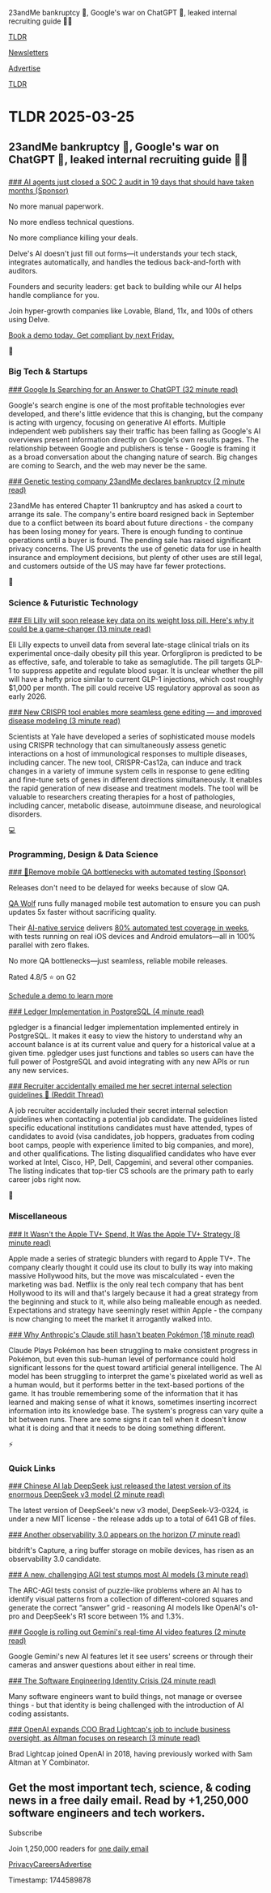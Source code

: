 23andMe bankruptcy 🧬, Google's war on ChatGPT 🤖, leaked internal recruiting guide 👨‍💻

[TLDR](/)

[Newsletters](/newsletters)

[Advertise](https://advertise.tldr.tech/)

[TLDR](/)

# TLDR 2025-03-25

## 23andMe bankruptcy 🧬, Google's war on ChatGPT 🤖, leaked internal recruiting guide 👨‍💻

### 

[### AI agents just closed a SOC 2 audit in 19 days that should have taken months (Sponsor)](https://www.delve.co/book-demo?utm_source=tldr&amp;utm_medium=newsletter&amp;utm_campaign=primary_march25)

No more manual paperwork.

No more endless technical questions.

No more compliance killing your deals.

Delve's AI doesn't just fill out forms—it understands your tech stack, integrates automatically, and handles the tedious back-and-forth with auditors.

Founders and security leaders: get back to building while our AI helps handle compliance for you.

Join hyper-growth companies like Lovable, Bland, 11x, and 100s of others using Delve.

[Book a demo today. Get compliant by next Friday.](https://www.delve.co/book-demo?utm_source=tldr&utm_medium=newsletter&utm_campaign=primary_march25)

📱

### Big Tech & Startups

[### Google Is Searching for an Answer to ChatGPT (32 minute read)](https://www.bloomberg.com/news/features/2025-03-24/google-s-ai-search-overhaul-racing-chatgpt-for-the-web-s-future?accessToken=eyJhbGciOiJIUzI1NiIsInR5cCI6IkpXVCJ9.eyJzb3VyY2UiOiJTdWJzY3JpYmVyR2lmdGVkQXJ0aWNsZSIsImlhdCI6MTc0Mjg3MTEyMiwiZXhwIjoxNzQzNDc1OTIyLCJhcnRpY2xlSWQiOiJTVE5CT0lEV1JHRzAwMCIsImJjb25uZWN0SWQiOiI2NTc1NjkyN0UwMkM0N0MwQkQ0MDNEQTJGMEUyNzIyMyJ9.VWc3Cr6SiRPg3amxHY-RHxI_MITOvXjwZ5NgH0fUUys&amp;utm_source=tldrnewsletter)

Google's search engine is one of the most profitable technologies ever developed, and there's little evidence that this is changing, but the company is acting with urgency, focusing on generative AI efforts. Multiple independent web publishers say their traffic has been falling as Google's AI overviews present information directly on Google's own results pages. The relationship between Google and publishers is tense - Google is framing it as a broad conversation about the changing nature of search. Big changes are coming to Search, and the web may never be the same.

[### Genetic testing company 23andMe declares bankruptcy (2 minute read)](https://arstechnica.com/science/2025/03/genetic-testing-company-23andme-declares-bankruptcy/?utm_source=tldrnewsletter)

23andMe has entered Chapter 11 bankruptcy and has asked a court to arrange its sale. The company's entire board resigned back in September due to a conflict between its board about future directions - the company has been losing money for years. There is enough funding to continue operations until a buyer is found. The pending sale has raised significant privacy concerns. The US prevents the use of genetic data for use in health insurance and employment decisions, but plenty of other uses are still legal, and customers outside of the US may have far fewer protections.

🚀

### Science & Futuristic Technology

[### Eli Lilly will soon release key data on its weight loss pill. Here's why it could be a game-changer (13 minute read)](https://www.cnbc.com/2025/03/24/eli-lilly-to-release-weight-loss-pill-orforglipron-trial-data-.html?utm_source=tldrnewsletter)

Eli Lilly expects to unveil data from several late-stage clinical trials on its experimental once-daily obesity pill this year. Orforglipron is predicted to be as effective, safe, and tolerable to take as semaglutide. The pill targets GLP-1 to suppress appetite and regulate blood sugar. It is unclear whether the pill will have a hefty price similar to current GLP-1 injections, which cost roughly $1,000 per month. The pill could receive US regulatory approval as soon as early 2026.

[### New CRISPR tool enables more seamless gene editing — and improved disease modeling (3 minute read)](https://news.yale.edu/2025/03/20/new-crispr-tool-enables-more-seamless-gene-editing-and-improved-disease-modeling?utm_source=tldrnewsletter)

Scientists at Yale have developed a series of sophisticated mouse models using CRISPR technology that can simultaneously assess genetic interactions on a host of immunological responses to multiple diseases, including cancer. The new tool, CRISPR-Cas12a, can induce and track changes in a variety of immune system cells in response to gene editing and fine-tune sets of genes in different directions simultaneously. It enables the rapid generation of new disease and treatment models. The tool will be valuable to researchers creating therapies for a host of pathologies, including cancer, metabolic disease, autoimmune disease, and neurological disorders.

💻

### Programming, Design & Data Science

[### 📱Remove mobile QA bottlenecks with automated testing (Sponsor)](https://www.qawolf.com?utm_source=tldr&amp;utm_medium=newsletter&amp;utm_campaign=ACQ_All_Demo_Conversions__NewsletterAudience_-_Newsletter_RemoveMobileQABottlenecks_20250325-None_Experiment-FALSE&amp;utm_term=headline-RemoveMobileQABottlenecksWithAutomatedTesting&amp;utm_content=RemoveMobileQABottlenecks_ScheduleADemoToLearnMore__Headline%3ARemoveMobileQABottlenecksWithAutomatedTesting____Newsletter-SecondaryPlacement_20250325_v1_)

Releases don't need to be delayed for weeks because of slow QA.

[QA Wolf](https://www.qawolf.com?utm_source=tldr&utm_medium=newsletter&utm_campaign=ACQ_All_Demo_Conversions__NewsletterAudience_-_Newsletter_RemoveMobileQABottlenecks_20250325-None_Experiment-FALSE&utm_term=body-QAWolf&utm_content=RemoveMobileQABottlenecks_ScheduleADemoToLearnMore__Headline%3ARemoveMobileQABottlenecksWithAutomatedTesting____Newsletter-SecondaryPlacement_20250325_v1_) runs fully managed mobile test automation to ensure you can push updates 5x faster without sacrificing quality.

Their [AI-native service](https://www.qawolf.com/ai?utm_source=tldr&utm_medium=newsletter&utm_campaign=ACQ_All_Demo_Conversions__NewsletterAudience_-_Newsletter_RemoveMobileQABottlenecks_20250325-None_Experiment-FALSE&utm_term=body-AINativeService&utm_content=RemoveMobileQABottlenecks_ScheduleADemoToLearnMore__Headline%3ARemoveMobileQABottlenecksWithAutomatedTesting____Newsletter-SecondaryPlacement_20250325_v1_) delivers [80% automated test coverage in weeks](https://www.qawolf.com/how-it-works?utm_source=tldr&utm_medium=newsletter&utm_campaign=ACQ_All_Demo_Conversions__NewsletterAudience_-_Newsletter_RemoveMobileQABottlenecks_20250325-None_Experiment-FALSE&utm_term=body-80PercentAutomatedTestCoverageInWeeks&utm_content=RemoveMobileQABottlenecks_ScheduleADemoToLearnMore__Headline%3ARemoveMobileQABottlenecksWithAutomatedTesting____Newsletter-SecondaryPlacement_20250325_v1_), with tests running on real iOS devices and Android emulators—all in 100% parallel with zero flakes.

No more QA bottlenecks—just seamless, reliable mobile releases.

Rated 4.8/5 ⭐ on G2

[Schedule a demo to learn more](https://www.qawolf.com?utm_source=tldr&utm_medium=newsletter&utm_campaign=ACQ_All_Demo_Conversions__NewsletterAudience_-_Newsletter_RemoveMobileQABottlenecks_20250325-None_Experiment-FALSE&utm_term=cta-ScheduleADemoToLearnMore&utm_content=RemoveMobileQABottlenecks_ScheduleADemoToLearnMore__Headline%3ARemoveMobileQABottlenecksWithAutomatedTesting____Newsletter-SecondaryPlacement_20250325_v1_)

[### Ledger Implementation in PostgreSQL (4 minute read)](https://www.pgrs.net/2025/03/24/pgledger-ledger-implementation-in-postgresql/?utm_source=tldrnewsletter)

pgledger is a financial ledger implementation implemented entirely in PostgreSQL. It makes it easy to view the history to understand why an account balance is at its current value and query for a historical value at a given time. pgledger uses just functions and tables so users can have the full power of PostgreSQL and avoid integrating with any new APIs or run any new services.

[### Recruiter accidentally emailed me her secret internal selection guidelines 👀 (Reddit Thread)](https://www.reddit.com/r/codingbootcamp/comments/1jhitoc/recruiter_accidently_emailed_me_her_secret/?utm_source=tldrnewsletter)

A job recruiter accidentally included their secret internal selection guidelines when contacting a potential job candidate. The guidelines listed specific educational institutions candidates must have attended, types of candidates to avoid (visa candidates, job hoppers, graduates from coding boot camps, people with experience limited to big companies, and more), and other qualifications. The listing disqualified candidates who have ever worked at Intel, Cisco, HP, Dell, Capgemini, and several other companies. The listing indicates that top-tier CS schools are the primary path to early career jobs right now.

🎁

### Miscellaneous

[### It Wasn't the Apple TV+ Spend, It Was the Apple TV+ Strategy (8 minute read)](https://spyglass.org/apple-tv-plus-strategy/?utm_source=tldrnewsletter)

Apple made a series of strategic blunders with regard to Apple TV+. The company clearly thought it could use its clout to bully its way into making massive Hollywood hits, but the move was miscalculated - even the marketing was bad. Netflix is the only real tech company that has bent Hollywood to its will and that's largely because it had a great strategy from the beginning and stuck to it, while also being malleable enough as needed. Expectations and strategy have seemingly reset within Apple - the company is now changing to meet the market it arrogantly walked into.

[### Why Anthropic's Claude still hasn't beaten Pokémon (18 minute read)](https://arstechnica.com/ai/2025/03/why-anthropics-claude-still-hasnt-beaten-pokemon/?utm_source=tldrnewsletter)

Claude Plays Pokémon has been struggling to make consistent progress in Pokémon, but even this sub-human level of performance could hold significant lessons for the quest toward artificial general intelligence. The AI model has been struggling to interpret the game's pixelated world as well as a human would, but it performs better in the text-based portions of the game. It has trouble remembering some of the information that it has learned and making sense of what it knows, sometimes inserting incorrect information into its knowledge base. The system's progress can vary quite a bit between runs. There are some signs it can tell when it doesn't know what it is doing and that it needs to be doing something different.

⚡

### Quick Links

[### Chinese AI lab DeepSeek just released the latest version of its enormous DeepSeek v3 model (2 minute read)](https://simonwillison.net/2025/Mar/24/deepseek/?utm_source=tldrnewsletter)

The latest version of DeepSeek's new v3 model, DeepSeek-V3-0324, is under a new MIT license - the release adds up to a total of 641 GB of files.

[### Another observability 3.0 appears on the horizon (7 minute read)](https://charity.wtf/2025/03/24/another-observability-3-0-appears-on-the-horizon/?utm_source=tldrnewsletter)

bitdrift's Capture, a ring buffer storage on mobile devices, has risen as an observability 3.0 candidate.

[### A new, challenging AGI test stumps most AI models (3 minute read)](https://techcrunch.com/2025/03/24/a-new-challenging-agi-test-stumps-most-ai-models/?utm_source=tldrnewsletter)

The ARC-AGI tests consist of puzzle-like problems where an AI has to identify visual patterns from a collection of different-colored squares and generate the correct “answer” grid - reasoning AI models like OpenAI's o1-pro and DeepSeek's R1 score between 1% and 1.3%.

[### Google is rolling out Gemini's real-time AI video features (2 minute read)](https://www.theverge.com/news/634480/google-gemini-live-video-screen-sharing-astra-features-rolling-out?utm_source=tldrnewsletter)

Google Gemini's new AI features let it see users' screens or through their cameras and answer questions about either in real time.

[### The Software Engineering Identity Crisis (24 minute read)](https://annievella.com/posts/the-software-engineering-identity-crisis/?utm_source=tldrnewsletter)

Many software engineers want to build things, not manage or oversee things - but that identity is being challenged with the introduction of AI coding assistants.

[### OpenAI expands COO Brad Lightcap's job to include business oversight, as Altman focuses on research (3 minute read)](https://www.cnbc.com/2025/03/24/openai-expands-coo-brad-lightcaps-job-to-include-business-oversight-.html#:~:text=OpenAI%20said%20on%20Monday%20that,focus%20to%20research%20and%20products.?utm_source=tldrnewsletter)

Brad Lightcap joined OpenAI in 2018, having previously worked with Sam Altman at Y Combinator.

## Get the most important tech, science, & coding news in a free daily email. Read by +1,250,000 software engineers and tech workers.

Subscribe

Join 1,250,000 readers for [one daily email](/api/latest/tech)

[Privacy](/privacy)[Careers](https://jobs.ashbyhq.com/tldr.tech)[Advertise](/tech/advertise)

Timestamp: 1744589878